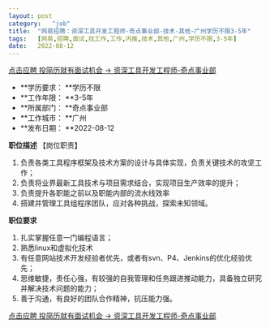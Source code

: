 ```yaml
---
layout:	post
category:	"job"
title:	"网易招聘：资深工具开发工程师-奇点事业部-技术-其他-广州学历不限3-5年"
tags:	[网易,招聘,面试,找工作,工作,内推,技术,其他,广州,学历不限,3-5年]
date:	2022-08-12
---
```


[点击应聘 投简历就有面试机会 -> 资深工具开发工程师-奇点事业部](http://mobile.bole.netease.com/bole/boleDetail?id=31910&employeeId=346f03c3cda5f04c&key=all)



- **学历要求： **学历不限
- **工作年限： **3-5年
- **所属部门： **奇点事业部
- **工作城市： **广州
- **发布日期： **2022-08-12



**职位描述**
【岗位职责】
1. 负责各类工具程序框架及技术方案的设计与具体实现，负责关键技术的攻坚工作；
2. 负责将业界最新工具技术与项目需求结合，实现项目生产效率的提升；
3. 负责提升各职能之前以及职能内部的流水线效率
4. 搭建并管理工具组程序团队，应对各种挑战，探索未知领域。




**职位要求**
1. 扎实掌握任意一门编程语言；
2. 熟悉linux和虚拟化技术
3. 有任意网站技术开发经验者优先，或者有svn、P4、Jenkins的优化经验优先；
4. 思维敏捷，责任心强，有较强的自我管理和任务跟进推动能力，具备独立研究并解决技术问题的能力；
5. 善于沟通，有良好的团队合作精神，抗压能力强。



[点击应聘 投简历就有面试机会 -> 资深工具开发工程师-奇点事业部](http://mobile.bole.netease.com/bole/boleDetail?id=31910&employeeId=346f03c3cda5f04c&key=all)